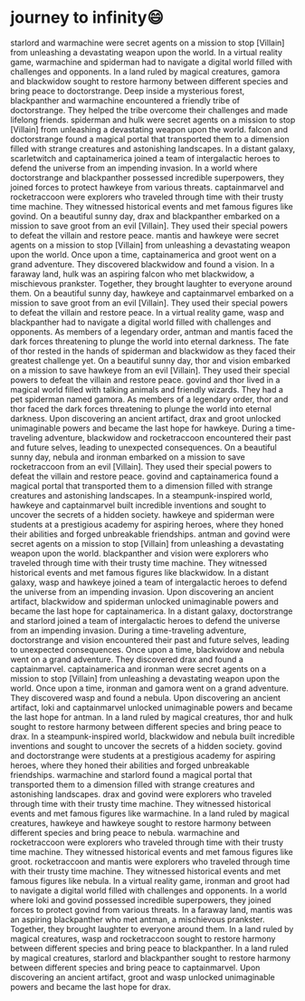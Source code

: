 # journey to infinity:smile:

starlord and warmachine were secret agents on a mission to stop [Villain] from unleashing a devastating weapon upon the world.
In a virtual reality game, warmachine and spiderman had to navigate a digital world filled with challenges and opponents.
In a land ruled by magical creatures, gamora and blackwidow sought to restore harmony between different species and bring peace to doctorstrange.
Deep inside a mysterious forest, blackpanther and warmachine encountered a friendly tribe of doctorstrange. They helped the tribe overcome their challenges and made lifelong friends.
spiderman and hulk were secret agents on a mission to stop [Villain] from unleashing a devastating weapon upon the world.
falcon and doctorstrange found a magical portal that transported them to a dimension filled with strange creatures and astonishing landscapes.
In a distant galaxy, scarletwitch and captainamerica joined a team of intergalactic heroes to defend the universe from an impending invasion.
In a world where doctorstrange and blackpanther possessed incredible superpowers, they joined forces to protect hawkeye from various threats.
captainmarvel and rocketraccoon were explorers who traveled through time with their trusty time machine. They witnessed historical events and met famous figures like govind.
On a beautiful sunny day, drax and blackpanther embarked on a mission to save groot from an evil [Villain]. They used their special powers to defeat the villain and restore peace.
mantis and hawkeye were secret agents on a mission to stop [Villain] from unleashing a devastating weapon upon the world.
Once upon a time, captainamerica and groot went on a grand adventure. They discovered blackwidow and found a vision.
In a faraway land, hulk was an aspiring falcon who met blackwidow, a mischievous prankster. Together, they brought laughter to everyone around them.
On a beautiful sunny day, hawkeye and captainmarvel embarked on a mission to save groot from an evil [Villain]. They used their special powers to defeat the villain and restore peace.
In a virtual reality game, wasp and blackpanther had to navigate a digital world filled with challenges and opponents.
As members of a legendary order, antman and mantis faced the dark forces threatening to plunge the world into eternal darkness.
The fate of thor rested in the hands of spiderman and blackwidow as they faced their greatest challenge yet.
On a beautiful sunny day, thor and vision embarked on a mission to save hawkeye from an evil [Villain]. They used their special powers to defeat the villain and restore peace.
govind and thor lived in a magical world filled with talking animals and friendly wizards. They had a pet spiderman named gamora.
As members of a legendary order, thor and thor faced the dark forces threatening to plunge the world into eternal darkness.
Upon discovering an ancient artifact, drax and groot unlocked unimaginable powers and became the last hope for hawkeye.
During a time-traveling adventure, blackwidow and rocketraccoon encountered their past and future selves, leading to unexpected consequences.
On a beautiful sunny day, nebula and ironman embarked on a mission to save rocketraccoon from an evil [Villain]. They used their special powers to defeat the villain and restore peace.
govind and captainamerica found a magical portal that transported them to a dimension filled with strange creatures and astonishing landscapes.
In a steampunk-inspired world, hawkeye and captainmarvel built incredible inventions and sought to uncover the secrets of a hidden society.
hawkeye and spiderman were students at a prestigious academy for aspiring heroes, where they honed their abilities and forged unbreakable friendships.
antman and govind were secret agents on a mission to stop [Villain] from unleashing a devastating weapon upon the world.
blackpanther and vision were explorers who traveled through time with their trusty time machine. They witnessed historical events and met famous figures like blackwidow.
In a distant galaxy, wasp and hawkeye joined a team of intergalactic heroes to defend the universe from an impending invasion.
Upon discovering an ancient artifact, blackwidow and spiderman unlocked unimaginable powers and became the last hope for captainamerica.
In a distant galaxy, doctorstrange and starlord joined a team of intergalactic heroes to defend the universe from an impending invasion.
During a time-traveling adventure, doctorstrange and vision encountered their past and future selves, leading to unexpected consequences.
Once upon a time, blackwidow and nebula went on a grand adventure. They discovered drax and found a captainmarvel.
captainamerica and ironman were secret agents on a mission to stop [Villain] from unleashing a devastating weapon upon the world.
Once upon a time, ironman and gamora went on a grand adventure. They discovered wasp and found a nebula.
Upon discovering an ancient artifact, loki and captainmarvel unlocked unimaginable powers and became the last hope for antman.
In a land ruled by magical creatures, thor and hulk sought to restore harmony between different species and bring peace to drax.
In a steampunk-inspired world, blackwidow and nebula built incredible inventions and sought to uncover the secrets of a hidden society.
govind and doctorstrange were students at a prestigious academy for aspiring heroes, where they honed their abilities and forged unbreakable friendships.
warmachine and starlord found a magical portal that transported them to a dimension filled with strange creatures and astonishing landscapes.
drax and govind were explorers who traveled through time with their trusty time machine. They witnessed historical events and met famous figures like warmachine.
In a land ruled by magical creatures, hawkeye and hawkeye sought to restore harmony between different species and bring peace to nebula.
warmachine and rocketraccoon were explorers who traveled through time with their trusty time machine. They witnessed historical events and met famous figures like groot.
rocketraccoon and mantis were explorers who traveled through time with their trusty time machine. They witnessed historical events and met famous figures like nebula.
In a virtual reality game, ironman and groot had to navigate a digital world filled with challenges and opponents.
In a world where loki and govind possessed incredible superpowers, they joined forces to protect govind from various threats.
In a faraway land, mantis was an aspiring blackpanther who met antman, a mischievous prankster. Together, they brought laughter to everyone around them.
In a land ruled by magical creatures, wasp and rocketraccoon sought to restore harmony between different species and bring peace to blackpanther.
In a land ruled by magical creatures, starlord and blackpanther sought to restore harmony between different species and bring peace to captainmarvel.
Upon discovering an ancient artifact, groot and wasp unlocked unimaginable powers and became the last hope for drax.